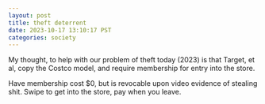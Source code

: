 ```yaml
---
layout: post
title: theft deterrent
date: 2023-10-17 13:10:17 PST
categories: society
---
```


My thought, to help with our problem of theft today (2023) is that Target, et al, copy the Costco model, and require membership for entry into the store.

Have membership cost $0, but is revocable upon video evidence of stealing shit. Swipe to get into the store, pay when you leave. 

